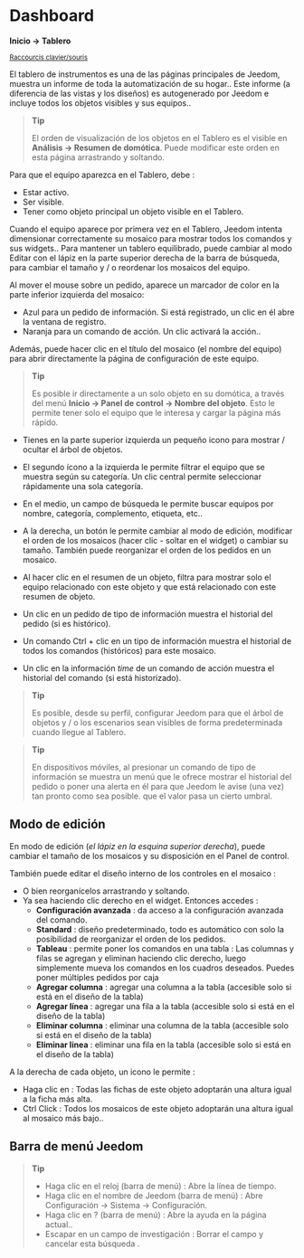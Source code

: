 # Dashboard
**Inicio → Tablero**

<small>[Raccourcis clavier/souris](shortcuts.md)</small>

El tablero de instrumentos es una de las páginas principales de Jeedom, muestra un informe de toda la automatización de su hogar..
Este informe (a diferencia de las vistas y los diseños) es autogenerado por Jeedom e incluye todos los objetos visibles y sus equipos..

> **Tip**
>
> El orden de visualización de los objetos en el Tablero es el visible en **Análisis → Resumen de domótica**. Puede modificar este orden en esta página arrastrando y soltando.

Para que el equipo aparezca en el Tablero, debe :
- Estar activo.
- Ser visible.
- Tener como objeto principal un objeto visible en el Tablero.

Cuando el equipo aparece por primera vez en el Tablero, Jeedom intenta dimensionar correctamente su mosaico para mostrar todos los comandos y sus widgets..
Para mantener un tablero equilibrado, puede cambiar al modo Editar con el lápiz en la parte superior derecha de la barra de búsqueda, para cambiar el tamaño y / o reordenar los mosaicos del equipo.

Al mover el mouse sobre un pedido, aparece un marcador de color en la parte inferior izquierda del mosaico:
- Azul para un pedido de información. Si está registrado, un clic en él abre la ventana de registro.
- Naranja para un comando de acción. Un clic activará la acción..

Además, puede hacer clic en el título del mosaico (el nombre del equipo) para abrir directamente la página de configuración de este equipo.

> **Tip**
>
> Es posible ir directamente a un solo objeto en su domótica, a través del menú **Inicio → Panel de control → Nombre del objeto**.
> Esto le permite tener solo el equipo que le interesa y cargar la página más rápido.

- Tienes en la parte superior izquierda un pequeño icono para mostrar / ocultar el árbol de objetos.
- El segundo ícono a la izquierda le permite filtrar el equipo que se muestra según su categoría. Un clic central permite seleccionar rápidamente una sola categoría.
- En el medio, un campo de búsqueda le permite buscar equipos por nombre, categoría, complemento, etiqueta, etc..
- A la derecha, un botón le permite cambiar al modo de edición, modificar el orden de los mosaicos (hacer clic - soltar en el widget) o cambiar su tamaño. También puede reorganizar el orden de los pedidos en un mosaico.

- Al hacer clic en el resumen de un objeto, filtra para mostrar solo el equipo relacionado con este objeto y que está relacionado con este resumen de objeto.

- Un clic en un pedido de tipo de información muestra el historial del pedido (si es histórico).
- Un comando Ctrl + clic en un tipo de información muestra el historial de todos los comandos (históricos) para este mosaico.
- Un clic en la información *time* de un comando de acción muestra el historial del comando (si está historizado).

> **Tip**
>
> Es posible, desde su perfil, configurar Jeedom para que el árbol de objetos y / o los escenarios sean visibles de forma predeterminada cuando llegue al Tablero.

> **Tip**
>
> En dispositivos móviles, al presionar un comando de tipo de información se muestra un menú que le ofrece mostrar el historial del pedido o poner una alerta en él para que Jeedom le avise (una vez) tan pronto como sea posible. que el valor pasa un cierto umbral.


## Modo de edición

En modo de edición (*el lápiz en la esquina superior derecha*), puede cambiar el tamaño de los mosaicos y su disposición en el Panel de control.

También puede editar el diseño interno de los controles en el mosaico :

- O bien reorganícelos arrastrando y soltando.
- Ya sea haciendo clic derecho en el widget. Entonces accedes :
    - **Configuración avanzada** : da acceso a la configuración avanzada del comando.
    - **Standard** : diseño predeterminado, todo es automático con solo la posibilidad de reorganizar el orden de los pedidos.
    - **Tableau** : permite poner los comandos en una tabla : Las columnas y filas se agregan y eliminan haciendo clic derecho, luego simplemente mueva los comandos en los cuadros deseados. Puedes poner múltiples pedidos por caja
    - **Agregar columna** : agregar una columna a la tabla (accesible solo si está en el diseño de la tabla)
    - **Agregar línea** : agregar una fila a la tabla (accesible solo si está en el diseño de la tabla)
    - **Eliminar columna** : eliminar una columna de la tabla (accesible solo si está en el diseño de la tabla)
    - **Eliminar linea** : eliminar una fila en la tabla (accesible solo si está en el diseño de la tabla)

A la derecha de cada objeto, un icono le permite :

- Haga clic en : Todas las fichas de este objeto adoptarán una altura igual a la ficha más alta.
- Ctrl Click : Todos los mosaicos de este objeto adoptarán una altura igual al mosaico más bajo..

## Barra de menú Jeedom

> **Tip**
>
> - Haga clic en el reloj (barra de menú) : Abre la línea de tiempo.
> - Haga clic en el nombre de Jeedom (barra de menú) : Abre Configuración → Sistema → Configuración.
> - Haga clic en ? (barra de menú) : Abre la ayuda en la página actual..
> - Escapar en un campo de investigación : Borrar el campo y cancelar esta búsqueda .
